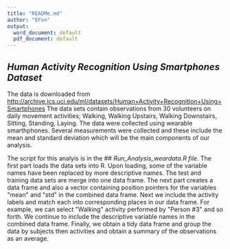 ```yaml
---
title: "READMe.md"
author: "EFon"
output:
  word_document: default
  pdf_document: default
---
```

## *Human Activity Recognition Using Smartphones Dataset*

The data is downloaded from http://archive.ics.uci.edu/ml/datasets/Human+Activity+Recognition+Using+Smartphones
The data sets contain observations from 30 volunteers on daily movement activities; Walking, Walking Upstairs, Walking Downstairs, Sitting, Standing, Laying. The data were collected using wearable smarthphones. Several measurements were collected and these include the mean and standard deviation which will be the main components of our analysis. 


The script for this analyis is in the ## *Run_Analysis_weardata.R file*. 
The first part loads the data sets into R. Upon loading, some of the variable names have been replaced by more descriptive names. The test and training data sets are merge into one data frame. 
The next part creates a data frame and also a vector containing position pointers for the variables "mean" and "std" in the combined data frame. 
Next we include the activity labels and match each into corresponding places in our data frame. For example, we can select "Walking" activity performed by "Person #3" and so forth.
We continue to include the descriptive variable names in the combined data frame.
Finally, we obtain a tidy data frame and group the data by subjects then activities and obtain a summary of the observations as an average.



   